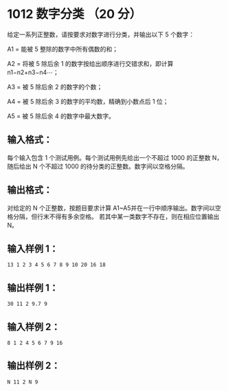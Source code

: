 #	1012 数字分类 （20 分）

给定一系列正整数，请按要求对数字进行分类，并输出以下 5 个数字：

A1 = 能被 5 整除的数字中所有偶数的和；

A2 = 将被 5 除后余 1 的数字按给出顺序进行交错求和，即计算 n1−n2+n3−n4⋯；

A3 = 被 5 除后余 2 的数字的个数；

A4 = 被 5 除后余 3 的数字的平均数，精确到小数点后 1 位；

A5 = 被 5 除后余 4 的数字中最大数字。

##	输入格式：

每个输入包含 1 个测试用例。每个测试用例先给出一个不超过 1000 的正整数 N，随后给出 N 个不超过 1000 的待分类的正整数。数字间以空格分隔。

##	输出格式：

对给定的 N 个正整数，按题目要求计算 A1~A5并在一行中顺序输出。数字间以空格分隔，但行末不得有多余空格。
若其中某一类数字不存在，则在相应位置输出 N。

##	输入样例 1：
```
13 1 2 3 4 5 6 7 8 9 10 20 16 18
```

##	输出样例 1：
```
30 11 2 9.7 9
```

##	输入样例 2：
```
8 1 2 4 5 6 7 9 16
```

##	输出样例 2：
```
N 11 2 N 9
```
